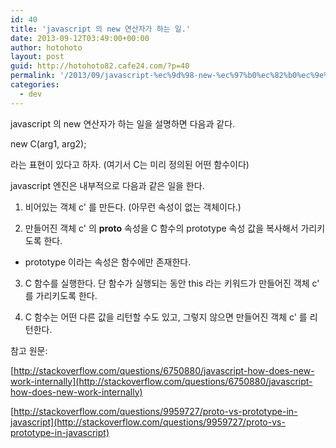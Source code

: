 ```yaml
---
id: 40
title: 'javascript 의 new 연산자가 하는 일.'
date: 2013-09-12T03:49:00+00:00
author: hotohoto
layout: post
guid: http://hotohoto82.cafe24.com/?p=40
permalink: '/2013/09/javascript-%ec%9d%98-new-%ec%97%b0%ec%82%b0%ec%9e%90%ea%b0%80-%ed%95%98%eb%8a%94-%ec%9d%bc/'
categories:
  - dev
---
```

javascript 의 new 연산자가 하는 일을 설명하면 다음과 같다.

new C(arg1, arg2);

라는 표현이 있다고 하자. (여기서 C는 미리 정의된 어떤 함수이다)

javascript 엔진은 내부적으로 다음과 같은 일을 한다.

1. 비어있는 객체 c' 를 만든다. (아무런 속성이 없는 객체이다.)

2. 만들어진 객체 c' 의 __proto__ 속성을 C 함수의 prototype 속성 값을 복사해서 가리키도록 한다.

- prototype 이라는 속성은 함수에만 존재한다.

3. C 함수를 실행한다. 단 함수가 실행되는 동안 this 라는 키워드가 만들어진 객체 c' 를 가리키도록 한다.

4. C 함수는 어떤 다른 값을 리턴할 수도 있고, 그렇지 않으면 만들어진 객체 c' 를 리턴한다.

참고 원문:

[http://stackoverflow.com/questions/6750880/javascript-how-does-new-work-internally](http://stackoverflow.com/questions/6750880/javascript-how-does-new-work-internally)

[http://stackoverflow.com/questions/9959727/proto-vs-prototype-in-javascript](http://stackoverflow.com/questions/9959727/proto-vs-prototype-in-javascript)

